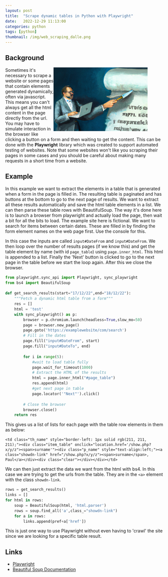 ```yaml
---
layout: post
title:  "Scrape dynamic tables in Python with Playwright"
date:   2022-12-29 11:13:00
categories: python
tags: [python]
thumbnail: /img/web_scraping_dalle.png
---
```


## Background

<div style="width: 350px; float:right;">
 <a href="/img/web_scraping_dalle.png"> <img src="/img/web_scraping_dalle.png" width="300px"></a>
</div>

Sometimes it's necessary to scrape a website or some pages that contain elements generated dynamically, often via javascript. This means you can't always get all the html content in the page directly from the url. You may have to simulate interaction in the browser like clicking a button on a form and then waiting to get the content. This can be done with the **Playwright** library which was created to support automated testing of websites. Note that some websites won't like you scraping their pages in some cases and you should be careful about making many requests in a short time from a website.

## Example

In this example we want to extract the elements in a table that is generated when a form in the page is filled in. The resulting table is paginated and has buttons at the bottom to go to the next page of results. We want to extract all these results automatically and save the html table elements in a list. We can then parse these table rows with BeautifulSoup. The way it's done here is to launch a browser from playwright and actually load the page, then wait a bit for all the bits to load. The example site here is fictional. We want to search for items between certain dates. These are filled in by finding the form element names on the web page first. Use the console for this.

In this case the inputs are called `input#DateFrom` and `input#DateFrom`. We then loop over the number of results pages (if we know this) and get the table element by name (with id `page_table`) using `page.inner_html`. This html is appended to a list. Finally the 'Next' button is clicked to go to the next page in the table before we start the loop again. After this we close the browser.

```python
from playwright.sync_api import Playwright, sync_playwright
from bs4 import BeautifulSoup

def get_search_results(start="17/12/22",end="18/12/22"):
    """Fetch a dynamic html table from a form"""
    res = []
    html = 'test'
    with sync_playwright() as p:
        browser = p.chromium.launch(headless=True,slow_mo=50)
        page = browser.new_page()
        page.goto('https://examplewebsite/com/search')
        # Fill in the dates
        page.fill("input#DateFrom", start)
        page.fill("input#DateTo", end)

        for i in range(5):
            #wait to load table fully
            page.wait_for_timeout(1000)
            # Extract the HTML of the results
            html = page.inner_html("#page_table")
            res.append(html)
            #get next page in table
            page.locator('"Next"').click()

        # Close the browser
        browser.close()
    return res
```

This gives us a list of lists for each page with the table row elements in them as below:

```
<td class="th_name" style="border-left: 1px solid rgb(211, 211, 211);"><div class="item_table" onclick="location.href='/show.php?x/y/z"><span>surname'"><div class="p_name" style="text-align:left;"><a class="showdn-link" href="/show.php?x/y/z"><span>surname</span>, Paul</a></div><div class="clear"></div></div></td>
```

We can then just extract the data we want from the html with bs4. In this case we are trying to get the urls from the table. They are in the `<a>` element with the class `showdn-link`.

```python
rows = get_search_results()
links = []
for html in rows:
    soup = BeautifulSoup(html, 'html.parser')
    rows = soup.find_all('a',class_="showdn-link")
    for a in rows:    
        links.append(pref+a['href'])
```

This is just one way to use Playwright without even having to 'crawl' the site since we are looking for a specific table result.

## Links

* [Playwright](https://playwright.dev/python/docs/intro)
* [Beautiful Soup Documentation](https://www.crummy.com/software/BeautifulSoup/bs4/doc/)
